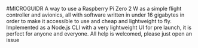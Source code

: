 #MICROGUIDR
A way to use a Raspberry Pi Zero 2 W as a simple flight controller and avionics, all with software written in under 16 gigabytes in order to make it accessible to use and cheap and lightweight to fly. Implemented as a Node.js CLI with a very lightweight UI for pre launch, it is perfect for anyone and everyone. All help is welcomed, please just open an issue

